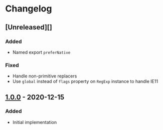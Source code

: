 # Changelog

## [Unreleased][]

### Added

-   Named export `preferNative`

### Fixed

-   Handle non-primitive replacers
-   Use `global` instead of `flags` property on `RegExp` instance to handle IE11

## [1.0.0][] - 2020-12-15

### Added

-   Initial implementation

[1.0.0]: https://github.com/niksy/string-replace-all-ponyfill/tree/v1.0.0

